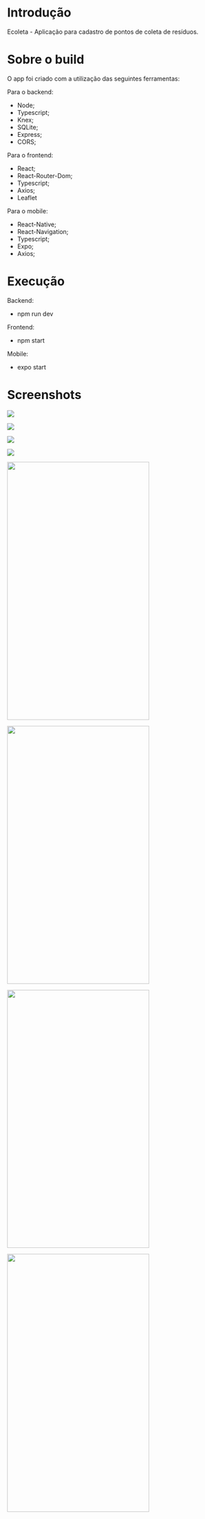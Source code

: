 # Introdução

Ecoleta - Aplicação para cadastro de pontos de coleta de resíduos.

# Sobre o build

O app foi criado com a utilização das seguintes ferramentas:

Para o backend:
- Node;
- Typescript;
- Knex;
- SQLite;
- Express;
- CORS;

Para o frontend:
- React;
- React-Router-Dom;
- Typescript;
- Axios;
- Leaflet

Para o mobile:
- React-Native;
- React-Navigation;
- Typescript;
- Expo;
- Axios;

# Execução

Backend:

 - npm run dev

Frontend:

- npm start

Mobile:

- expo start


# Screenshots

<p><img src="screenshots/home-ecoleta.png" /></p>
<p><img src="screenshots/form1-ecoleta.png" /></p>
<p><img src="screenshots/form2-ecoleta.png" /></p>
<p><img src="screenshots/form3-ecoleta.png" /></p>
<p><img src="screenshots/mobile-1.png" height="600" width="330" /></p>
<p><img src="screenshots/mobile-2.png" height="600" width="330" /></p>
<p><img src="screenshots/mobile-3.png" height="600" width="330" /></p>
<p><img src="screenshots/mobile-4.png" height="600" width="330" /></p>

